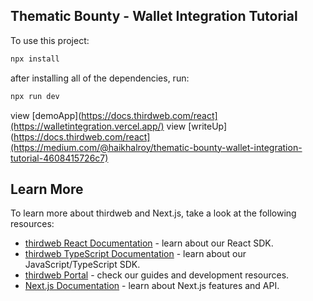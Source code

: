 ## Thematic Bounty - Wallet Integration Tutorial


To use this project:

```bash
npx install
```
after installing all of the dependencies, run:

```bash
npx run dev
```

view [demoApp](https://docs.thirdweb.com/react](https://walletintegration.vercel.app/)
view [writeUp](https://docs.thirdweb.com/react](https://medium.com/@haikhalroy/thematic-bounty-wallet-integration-tutorial-4608415726c7)

## Learn More

To learn more about thirdweb and Next.js, take a look at the following resources:

- [thirdweb React Documentation](https://docs.thirdweb.com/react) - learn about our React SDK.
- [thirdweb TypeScript Documentation](https://docs.thirdweb.com/typescript) - learn about our JavaScript/TypeScript SDK.
- [thirdweb Portal](https://docs.thirdweb.com) - check our guides and development resources.
- [Next.js Documentation](https://nextjs.org/docs) - learn about Next.js features and API.

